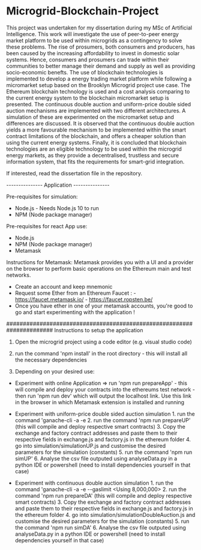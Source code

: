 # Microgrid-Blockchain-Project

This project was undertaken for my dissertation during my MSc of Artificial Intelligence. This work will investigate the use of
peer-to-peer energy market platform to be used within microgrids as a contingency to solve these problems. The rise of prosumers, both consumers and producers, has been caused by the increasing affordability to invest in
domestic solar systems. Hence, consumers and prosumers can trade within their communities to better manage their demand and supply as well as providing socio-economic benefts. The use of blockchain technologies is
implemented to develop a energy trading market platform while following a micromarket setup based on the Brooklyn Microgrid project use case. The Ethereum blockchain technology is used and a cost analysis comparing
to the current energy system to the blockchain micromarket setup is presented. The continuous double auction and uniform-price double sided auction mechanisms are implemented with two different architectures. A simulation
of these are experimented on the micromarket setup and differences are discussed. It is observed that the continuous double auction yields a more favourable mechanism to be implemented within the smart contract
limitations of the blockchain, and offers a cheaper solution than using the current energy systems. Finally, it is concluded that blockchain technologies are an eligible technology to be used within the microgrid energy
markets, as they provide a decentralised, trustless and secure information system, that fits the requirements for smart-grid integration.

If interested, read the dissertation file in the repository.

--------------- Application ---------------

Pre-requisites for simulation:

- Node.js - Needs Node.js 10 to run
- NPM (Node package manager)

Pre-requisites for react App use:

- Node.js
- NPM (Node package manager)
- Metamask

Instructions for Metamask:
Metamask provides you with a UI and a provider on the browser to perform basic operations on the Ethereum main and test networks.

- Create an account and keep mnemonic
- Request some Ether from an Ethereum Faucet : - https://faucet.metamask.io/ - https://faucet.ropsten.be/
- Once you have ether in one of your metamask accounts, you're good to go and start experimenting with the application !

######################################################################
Instructions to setup the application

1. Open the microgrid project using a code editor (e.g. visual studio code)

2. run the command 'npm install' in the root directory - this will install all the necessary dependencies

3. Depending on your desired use:

- Experiment with online Application => run 'npm run prepareApp' - this will compile and deploy your contracts into the ethereums test network - then run 'npm run dev' which will output the localhost link. Use this link in the browser in which Metamask extension is installed and running

- Experiment with uniform-price double sided auction simulation 1. run the command 'ganache-cli -a <number of accounts to create> -e <number of desired ethereum per account> 2. run the command 'npm run prepareUP' (this will compile and deploy respective smart contracts) 3. Copy the exchange and factory contract addresses and paste them to their respective fields in exchange.js and factory.js in the ethereum folder 4. go into simulation/simulationUP.js and customise the desired parameters for the simulation (constants) 5. run the command 'npm run simUP' 6. Analyse the csv file outputed using analyseData.py in a python IDE or powershell (need to install dependencies yourself in that case)

* Experiment with continuous double auction simulation 1. run the command 'ganache-cli -a <number of accounts to create> -e <number of desired ethereum per account> --gaslimit <Using 8,000,000> 2. run the command 'npm run prepareDA' (this will compile and deploy respective smart contracts) 3. Copy the exchange and factory contract addresses and paste them to their respective fields in exchange.js and factory.js in the ethereum folder 4. go into simulation/simulationDoubleAuction.js and customise the desired parameters for the simulation (constants) 5. run the command 'npm run simDA' 6. Analyse the csv file outputed using analyseData.py in a python IDE or powershell (need to install dependencies yourself in that case)
